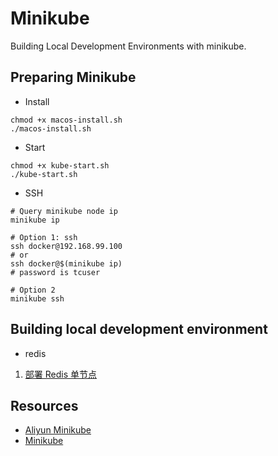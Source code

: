 # Minikube

Building Local Development Environments with minikube.

## Preparing Minikube

- Install

```shell
chmod +x macos-install.sh
./macos-install.sh
```

- Start

```shell
chmod +x kube-start.sh
./kube-start.sh
```

- SSH

```shell
# Query minikube node ip
minikube ip

# Option 1: ssh
ssh docker@192.168.99.100
# or
ssh docker@$(minikube ip)
# password is tcuser

# Option 2
minikube ssh
```

## Building local development environment

- redis

1. [部署 Redis 单节点](http://www.mydlq.club/article/76/)

## Resources

- [Aliyun Minikube](https://github.com/AliyunContainerService/minikube)
- [Minikube](https://minikube.sigs.k8s.io/)
